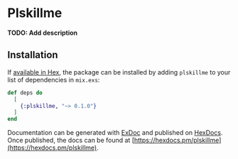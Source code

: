 # Plskillme

**TODO: Add description**

## Installation

If [available in Hex](https://hex.pm/docs/publish), the package can be installed
by adding `plskillme` to your list of dependencies in `mix.exs`:

```elixir
def deps do
  [
    {:plskillme, "~> 0.1.0"}
  ]
end
```

Documentation can be generated with [ExDoc](https://github.com/elixir-lang/ex_doc)
and published on [HexDocs](https://hexdocs.pm). Once published, the docs can
be found at [https://hexdocs.pm/plskillme](https://hexdocs.pm/plskillme).

